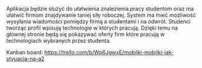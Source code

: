 Aplikacja będzie służyć do ułatwienia znalezienia pracy studentom oraz ma ułatwić firmom znajdywanie taniej siły roboczej. 
System ma mieć możliwość wysyłania wiadomości pomiędzy firmą a studentami i na odwrót. 
Studenci tworząc profil wpisują technologie w których pracują. 
Dzięki temu na głównej stronie będą się pokazywać oferty firm które pracują w technologiach wybranych przez studenta.

Kanban board: https://trello.com/b/Wp6JgwxE/mobilki-mobilki-jak-styuacja-na-a2
